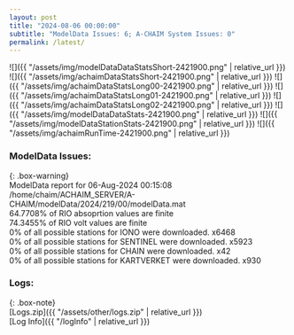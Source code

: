 ```yaml
---
layout: post
title: "2024-08-06 00:00:00"
subtitle: "ModelData Issues: 6; A-CHAIM System Issues: 0"
permalink: /latest/
---
```


![]({{ "/assets/img/modelDataDataStatsShort-2421900.png" | relative_url }})
![]({{ "/assets/img/achaimDataStatsShort-2421900.png" | relative_url }})
![]({{ "/assets/img/achaimDataStatsLong00-2421900.png" | relative_url }})
![]({{ "/assets/img/achaimDataStatsLong01-2421900.png" | relative_url }})
![]({{ "/assets/img/achaimDataStatsLong02-2421900.png" | relative_url }})
![]({{ "/assets/img/modelDataDataStats-2421900.png" | relative_url }})
![]({{ "/assets/img/modelDataStationStats-2421900.png" | relative_url }})
![]({{ "/assets/img/achaimRunTime-2421900.png" | relative_url }})


### ModelData Issues:  
  
{: .box-warning}  
 ModelData report for 06-Aug-2024 00:15:08   
 /home/chaim/ACHAIM_SERVER/A-CHAIM/modelData/2024/219/00/modelData.mat   
 64.7708% of RIO absoprtion values are finite   
 74.3455% of RIO volt values are finite   
 0% of all possible stations for IONO were downloaded. x6468   
 0% of all possible stations for SENTINEL were downloaded. x5923   
 0% of all possible stations for CHAIN were downloaded. x42   
 0% of all possible stations for KARTVERKET were downloaded. x930   
  


### Logs:  
  
{: .box-note}  
[Logs.zip]({{ "/assets/other/logs.zip" | relative_url }})  
[Log Info]({{ "/logInfo" | relative_url }})  
